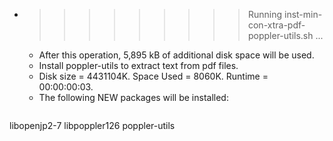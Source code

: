 * >>>>>>>>> Running inst-min-con-xtra-pdf-poppler-utils.sh ...
  * After this operation, 5,895 kB of additional disk space will be used.
  * Install poppler-utils to extract text from pdf files.
  * Disk size = 4431104K. Space Used = 8060K. Runtime = 00:00:00:03.
  * The following NEW packages will be installed:
  ```bash
libopenjp2-7 libpoppler126 poppler-utils
  ```
